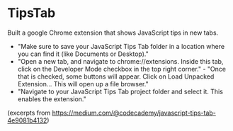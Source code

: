 # TipsTab
Built a google Chrome extension that shows JavaScript tips in new tabs.

- "Make sure to save your JavaScript Tips Tab folder in a location where you can find it (like Documents or Desktop)."
- "Open a new tab, and navigate to chrome://extensions. Inside this tab, click on the Developer Mode checkbox in the top right corner."    - "Once that is checked, some buttons will appear. Click on Load Unpacked Extension... This will open up a file browser."
- "Navigate to your JavaScript Tips Tab project folder and select it. This enables the extension." 

(excerpts from https://medium.com/@codecademy/javascript-tips-tab-4e9081b4132)
